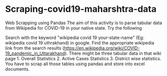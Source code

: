 # Scraping-covid19-maharshtra-data

Web Scrapping using Pandas
The aim of this activity is to parse tabular data from Wikipedia for COVID-19 in your native state. Try the following

Search with the keyword "wikipedia covid 19 your-state-name" (Eg: wikipedia covid 19 uthrakhand) in google. Find the appropriate wikipedia link from the search results (https://en.wikipedia.org/wiki/COVID-19_pandemic_in_Uttarakhand).
There might be three tabular data in that wiki page 1. Overall Statistics 2. Active Cases Statistics 3. District wise statistics. You have to scrap all those tables using pandas and store into excel documents.
